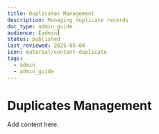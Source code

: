 ```yaml
---
title: Duplicates Management
description: Managing duplicate records
doc_type: admin_guide
audience: [admin]
status: published
last_reviewed: 2025-05-04
icon: material/content-duplicate
tags:
  - admin
  - admin_guide
---
```


# Duplicates Management

Add content here.

